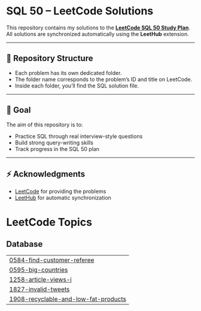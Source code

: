 # SQL 50 – LeetCode Solutions

This repository contains my solutions to the **[LeetCode SQL 50 Study Plan](https://leetcode.com/studyplan/top-sql-50/)**.  
All solutions are synchronized automatically using the **LeetHub** extension.

---

## 📂 Repository Structure
- Each problem has its own dedicated folder.  
- The folder name corresponds to the problem’s ID and title on LeetCode.  
- Inside each folder, you’ll find the SQL solution file.

---

## 🚀 Goal
The aim of this repository is to:
- Practice SQL through real interview-style questions  
- Build strong query-writing skills  
- Track progress in the SQL 50 plan  

---

## ⚡ Acknowledgments
- [LeetCode](https://leetcode.com/) for providing the problems  
- [LeetHub](https://github.com/QasimWani/LeetHub) for automatic synchronization  

<!---LeetCode Topics Start-->
# LeetCode Topics
## Database
|  |
| ------- |
| [0584-find-customer-referee](https://github.com/Aiza166/SQL-50-LeetCode/tree/master/0584-find-customer-referee) |
| [0595-big-countries](https://github.com/Aiza166/SQL-50-LeetCode/tree/master/0595-big-countries) |
| [1258-article-views-i](https://github.com/Aiza166/SQL-50-LeetCode/tree/master/1258-article-views-i) |
| [1827-invalid-tweets](https://github.com/Aiza166/SQL-50-LeetCode/tree/master/1827-invalid-tweets) |
| [1908-recyclable-and-low-fat-products](https://github.com/Aiza166/SQL-50-LeetCode/tree/master/1908-recyclable-and-low-fat-products) |
<!---LeetCode Topics End-->